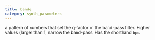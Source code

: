 ```yaml
---
title: bandq
category: synth_parameters
---
```

a pattern of numbers that set the q-factor of the band-pass filter.  Higher values (larger than 1) narrow the band-pass. Has the shorthand `bpq`.
